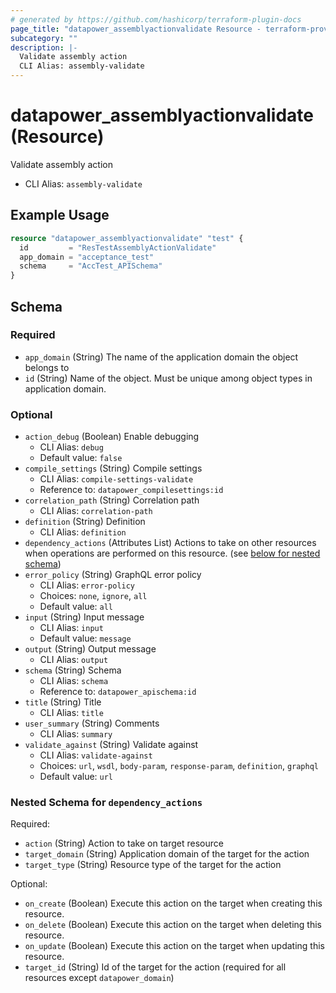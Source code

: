 ```yaml
---
# generated by https://github.com/hashicorp/terraform-plugin-docs
page_title: "datapower_assemblyactionvalidate Resource - terraform-provider-datapower"
subcategory: ""
description: |-
  Validate assembly action
  CLI Alias: assembly-validate
---
```


# datapower_assemblyactionvalidate (Resource)

Validate assembly action
  - CLI Alias: `assembly-validate`

## Example Usage

```terraform
resource "datapower_assemblyactionvalidate" "test" {
  id         = "ResTestAssemblyActionValidate"
  app_domain = "acceptance_test"
  schema     = "AccTest_APISchema"
}
```

<!-- schema generated by tfplugindocs -->
## Schema

### Required

- `app_domain` (String) The name of the application domain the object belongs to
- `id` (String) Name of the object. Must be unique among object types in application domain.

### Optional

- `action_debug` (Boolean) Enable debugging
  - CLI Alias: `debug`
  - Default value: `false`
- `compile_settings` (String) Compile settings
  - CLI Alias: `compile-settings-validate`
  - Reference to: `datapower_compilesettings:id`
- `correlation_path` (String) Correlation path
  - CLI Alias: `correlation-path`
- `definition` (String) Definition
  - CLI Alias: `definition`
- `dependency_actions` (Attributes List) Actions to take on other resources when operations are performed on this resource. (see [below for nested schema](#nestedatt--dependency_actions))
- `error_policy` (String) GraphQL error policy
  - CLI Alias: `error-policy`
  - Choices: `none`, `ignore`, `all`
  - Default value: `all`
- `input` (String) Input message
  - CLI Alias: `input`
  - Default value: `message`
- `output` (String) Output message
  - CLI Alias: `output`
- `schema` (String) Schema
  - CLI Alias: `schema`
  - Reference to: `datapower_apischema:id`
- `title` (String) Title
  - CLI Alias: `title`
- `user_summary` (String) Comments
  - CLI Alias: `summary`
- `validate_against` (String) Validate against
  - CLI Alias: `validate-against`
  - Choices: `url`, `wsdl`, `body-param`, `response-param`, `definition`, `graphql`
  - Default value: `url`

<a id="nestedatt--dependency_actions"></a>
### Nested Schema for `dependency_actions`

Required:

- `action` (String) Action to take on target resource
- `target_domain` (String) Application domain of the target for the action
- `target_type` (String) Resource type of the target for the action

Optional:

- `on_create` (Boolean) Execute this action on the target when creating this resource.
- `on_delete` (Boolean) Execute this action on the target when deleting this resource.
- `on_update` (Boolean) Execute this action on the target when updating this resource.
- `target_id` (String) Id of the target for the action (required for all resources except `datapower_domain`)
